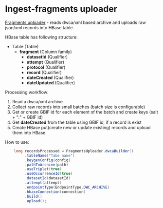# Ingest-fragments uploader

[Fragments uploader](src/main/java/org/gbif/pipelines/fragmenter/FragmentsUploader.java) - reads dwca/xml based archive and uploads raw json/xml records into HBase table.

HBase table has following structure:

- Table (Table)
    - **fragment** (Column family)
        - **datasetId** (Qualifier)
        - **attempt** (Qualifier)
        - **protocol** (Qualifier)
        - **record** (Qualifier)
        - **dateCreated** (Qualifier)
        - **dateUpdated** (Qualifier)

Processing workflow:
1. Read a dwca/xml archive
2. Collect raw records into small batches (batch size is configurable)
3. Get or create GBIF id for each element of the batch and create keys (salt + ":" + GBIF id)
4. Get **dateCreated** from the table using GBIF id, if a record is exist
5. Create HBase put(create new or update existing) records and upload them into HBase

How to use:
```java
    long recordsProcessed = FragmentsUploader.dwcaBuilder()
         .tableName("Tabe name")
         .keygenConfig(config)
         .pathToArchive(path)
         .useTriplet(true)
         .useOccurrenceId(true)
         .datasetId(datasetId)
         .attempt(attempt)
         .endpointType(EndpointType.DWC_ARCHIVE)
         .hbaseConnection(connection)
         .build()
         .upload();
 ```
